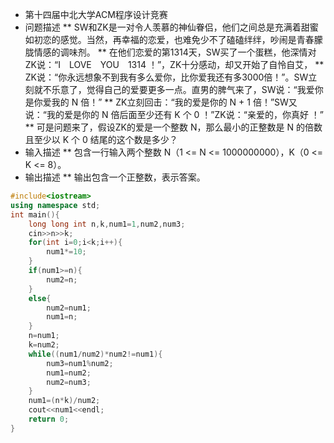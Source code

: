 * 第十四届中北大学ACM程序设计竞赛
* 问题描述
** SW和ZK是一对令人羡慕的神仙眷侣，他们之间总是充满着甜蜜如初恋的感觉。当然，再幸福的恋爱，也难免少不了磕磕绊绊，吵闹是青春朦胧情感的调味剂。
** 在他们恋爱的第1314天，SW买了一个蛋糕，他深情对ZK说：“I　LOVE　YOU　1314 ！”，ZK十分感动，却又开始了自怜自艾，
** ZK说：“你永远想象不到我有多么爱你，比你爱我还有多3000倍！”。SW立刻就不乐意了，觉得自己的爱要更多一点。直男的脾气来了，SW说：“我爱你是你爱我的 N 倍！”
** ZK立刻回击：“我的爱是你的 N + 1 倍！”SW又说：“我的爱是你的 N 倍后面至少还有 K 个 0 ！”ZK说：“亲爱的，你真好 ！”
** 可是问题来了，假设ZK的爱是一个整数 N，那么最小的正整数是 N 的倍数且至少以 K 个 0 结尾的这个数是多少？
* 输入描述
** 包含一行输入两个整数 N（1 <= N <= 1000000000），K（0 <= K <= 8）。
* 输出描述
** 输出包含一个正整数，表示答案。
```C++
#include<iostream>
using namespace std;
int main(){
	long long int n,k,num1=1,num2,num3;
	cin>>n>>k;
	for(int i=0;i<k;i++){
		num1*=10;
	}
	if(num1>=n){
		num2=n;
	}
	else{
		num2=num1;
		num1=n;
	}
	n=num1;
	k=num2;
	while((num1/num2)*num2!=num1){
		num3=num1%num2;
		num1=num2;
		num2=num3;
	}
	num1=(n*k)/num2;
	cout<<num1<<endl;
	return 0;
}
```
